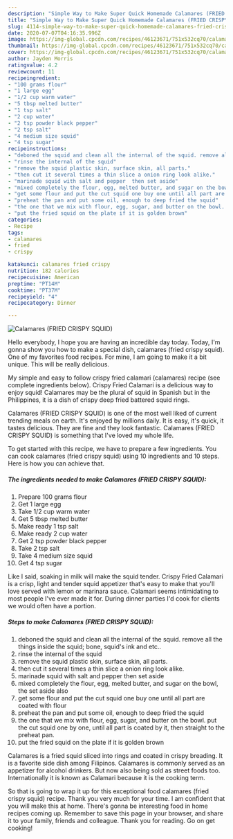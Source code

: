 ```yaml
---
description: "Simple Way to Make Super Quick Homemade Calamares (FRIED CRISPY SQUID)"
title: "Simple Way to Make Super Quick Homemade Calamares (FRIED CRISPY SQUID)"
slug: 4114-simple-way-to-make-super-quick-homemade-calamares-fried-crispy-squid
date: 2020-07-07T04:16:35.996Z
image: https://img-global.cpcdn.com/recipes/46123671/751x532cq70/calamares-fried-crispy-squid-recipe-main-photo.jpg
thumbnail: https://img-global.cpcdn.com/recipes/46123671/751x532cq70/calamares-fried-crispy-squid-recipe-main-photo.jpg
cover: https://img-global.cpcdn.com/recipes/46123671/751x532cq70/calamares-fried-crispy-squid-recipe-main-photo.jpg
author: Jayden Morris
ratingvalue: 4.2
reviewcount: 11
recipeingredient:
- "100 grams flour"
- "1 large egg"
- "1/2 cup warm water"
- "5 tbsp melted butter"
- "1 tsp salt"
- "2 cup water"
- "2 tsp powder black pepper"
- "2 tsp salt"
- "4 medium size squid"
- "4 tsp sugar"
recipeinstructions:
- "deboned the squid and clean all the internal of the squid. remove all the things inside the squid; bone, squid&#39;s ink and etc.."
- "rinse the internal of the squid"
- "remove the squid plastic skin, surface skin, all parts."
- "then cut it several times a thin slice a onion ring look alike."
- "marinade squid with salt and pepper  then set aside"
- "mixed completely the flour, egg, melted butter, and sugar on the bowl, the set aside also"
- "get some flour and put the cut squid one buy one until all part are coated with flour"
- "preheat the pan and put some oil, enough to deep fried the squid"
- "the one that we mix with flour, egg, sugar, and butter on the bowl. put the cut squid one by one, until all part is coated by it, then straight to the preheat pan."
- "put the fried squid on the plate if it is golden brown"
categories:
- Recipe
tags:
- calamares
- fried
- crispy

katakunci: calamares fried crispy 
nutrition: 182 calories
recipecuisine: American
preptime: "PT14M"
cooktime: "PT37M"
recipeyield: "4"
recipecategory: Dinner

---
```



![Calamares (FRIED CRISPY SQUID)](https://img-global.cpcdn.com/recipes/46123671/751x532cq70/calamares-fried-crispy-squid-recipe-main-photo.jpg)

Hello everybody, I hope you are having an incredible day today. Today, I'm gonna show you how to make a special dish, calamares (fried crispy squid). One of my favorites food recipes. For mine, I am going to make it a bit unique. This will be really delicious.

My simple and easy to follow crispy fried calamari (calamares) recipe (see complete ingredients below). Crispy Fried Calamari is a delicious way to enjoy squid! Calamares may be the plural of squid in Spanish but in the Philippines, it is a dish of crispy deep fried battered squid rings.

Calamares (FRIED CRISPY SQUID) is one of the most well liked of current trending meals on earth. It's enjoyed by millions daily. It is easy, it's quick, it tastes delicious. They are fine and they look fantastic. Calamares (FRIED CRISPY SQUID) is something that I've loved my whole life.


To get started with this recipe, we have to prepare a few ingredients. You can cook calamares (fried crispy squid) using 10 ingredients and 10 steps. Here is how you can achieve that.

<!--inarticleads1-->

##### The ingredients needed to make Calamares (FRIED CRISPY SQUID):

1. Prepare 100 grams flour
1. Get 1 large egg
1. Take 1/2 cup warm water
1. Get 5 tbsp melted butter
1. Make ready 1 tsp salt
1. Make ready 2 cup water
1. Get 2 tsp powder black pepper
1. Take 2 tsp salt
1. Take 4 medium size squid
1. Get 4 tsp sugar


Like I said, soaking in milk will make the squid tender. Crispy Fried Calamari is a crisp, light and tender squid appetizer that&#39;s easy to make that you&#39;ll love served with lemon or marinara sauce. Calamari seems intimidating to most people I&#39;ve ever made it for. During dinner parties I&#39;d cook for clients we would often have a portion. 

<!--inarticleads2-->

##### Steps to make Calamares (FRIED CRISPY SQUID):

1. deboned the squid and clean all the internal of the squid. remove all the things inside the squid; bone, squid&#39;s ink and etc..
1. rinse the internal of the squid
1. remove the squid plastic skin, surface skin, all parts.
1. then cut it several times a thin slice a onion ring look alike.
1. marinade squid with salt and pepper  then set aside
1. mixed completely the flour, egg, melted butter, and sugar on the bowl, the set aside also
1. get some flour and put the cut squid one buy one until all part are coated with flour
1. preheat the pan and put some oil, enough to deep fried the squid
1. the one that we mix with flour, egg, sugar, and butter on the bowl. put the cut squid one by one, until all part is coated by it, then straight to the preheat pan.
1. put the fried squid on the plate if it is golden brown


Calamares is a fried squid sliced into rings and coated in crispy breading. It is a favorite side dish among Filipinos. Calamares is commonly served as an appetizer for alcohol drinkers. But now also being sold as street foods too. Internationally it is known as Calamari because it is the cooking term. 

So that is going to wrap it up for this exceptional food calamares (fried crispy squid) recipe. Thank you very much for your time. I am confident that you will make this at home. There's gonna be interesting food in home recipes coming up. Remember to save this page in your browser, and share it to your family, friends and colleague. Thank you for reading. Go on get cooking!
